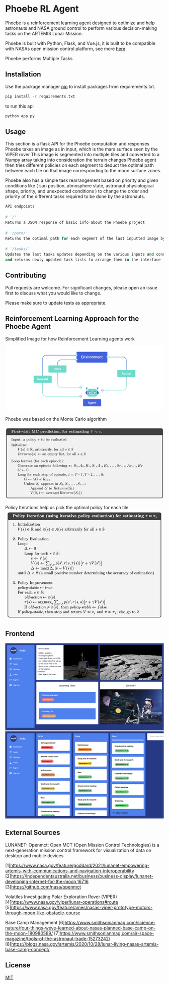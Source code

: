 # Phoebe RL Agent 

Phoebe is a reinforcement learning agent designed to optimize and help astronauts and NASA ground control to perform various decision-making tasks on the ARTEMIS Lunar Mission. 

Phoebe is built with Python, Flask, and Vue.js, it is built to be compatible with NASAs open mission control platform, see more [here](https://github.com/nasa/openmct)

Phoebe performs Multiple Tasks 

## Installation

Use the package manager [pip](https://pip.pypa.io/en/stable/) to install packages from requirements.txt.

```bash
pip install -r requirements.txt
```

to run this api  

```bash
python app.py
```

## Usage

This section is a flask API for the Phoebe computation and responses 
Phoebe takes an image as in input, which is the mars surface seen by the VIPER rover 
This image is segmented into multiple tiles and converted to a Numpy array taking into consideration the terrain changes 
Phoebe agent then tries different policies on each segment to deduct the optimal path between each tile on that image corresponding to the moon surface zones. 


Phoebe also has a simple task rearrangement based on priority and given conditions like ( sun position, atmosphere state, astronaut physiological shape, priority, and unexpected conditions ) to change the order and priority of the different tasks required to be done by the astronauts. 

```python
API endpoints

# '/'
Returns a JSON response of basic info about the Phoebe project

# '/path/'
Returns the optimal path for each segment of the last inputted image by the VIPER rover

# '/tasks/'
Updates the last tasks updates depending on the various inputs and conditions given 
and returns newly updated task lists to arrange them in the interface
```

## Contributing

Pull requests are welcome. For significant changes, please open an issue first
to discuss what you would like to change.

Please make sure to update tests as appropriate.

## Reinforcement Learning Approach for the Phoebe Agent
Simplified Image for how Reinforcement Learning agents work 

<img src="YP_challenge_TSYP_X\files\moon_sun_positions\images\rl.jpg" alt="RL" title="Reinforcment Learning simplified">

Phoebe was based on the Monte Carlo algorithm

<img src="YP_challenge_TSYP_X\files\moon_sun_positions\images\monte-carlo.png" alt="Algorithm" title="Monte-Carlo">

Policy Iterations help us pick the optimal policy for each tile
<img src="YP_challenge_TSYP_X\files\moon_sun_positions\images\policy_iter.png" alt="Policy" title="Policy Iterations">


## Frontend
<img src="YP_challenge_TSYP_X\files\frontend\dashboard.png" alt="Dashboard" title="Main Dashboard">
<img src="YP_challenge_TSYP_X\files\frontend\tasks.png" alt="Tasks" title="Tasks Dashboard">

## External Sources 

LUNANET:
Openmct:
Open MCT (Open Mission Control Technologies) is a next-generation mission control framework for visualization of data on desktop and mobile devices

[1]https://www.nasa.gov/feature/goddard/2021/lunanet-empowering-artemis-with-communications-and-navigation-interoperability
[2]https://independentaustralia.net/business/business-display/lunanet-developing-internet-for-the-moon,16716
[3]https://github.com/nasa/openmct

Volatiles Investigating Polar Exploration Rover (VIPER)
[4]https://www.nasa.gov/viper/lunar-operations#route
[5]https://www.nasa.gov/feature/ames/nasas-viper-prototype-motors-through-moon-like-obstacle-course

Base Camp Management
[6]https://www.smithsonianmag.com/science-nature/four-things-weve-learned-about-nasas-planned-base-camp-on-the-moon-180980589/
[7]https://www.smithsonianmag.com/air-space-magazine/tools-of-the-astronaut-trade-15273242/
[8]https://blogs.nasa.gov/artemis/2020/10/28/lunar-living-nasas-artemis-base-camp-concept/

## License

[MIT](https://choosealicense.com/licenses/mit/)
